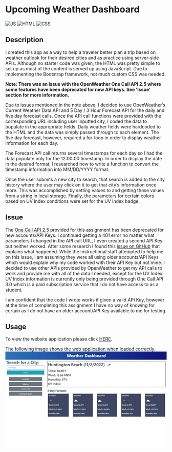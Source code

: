 # **Upcoming Weather Dashboard**

![JS](https://img.shields.io/badge/JavaScript-76%25-yellow)
![HTML](https://img.shields.io/badge/HTML-16%25-orange)
![CSS](https://img.shields.io/badge/CSS-8%25-blueviolet)

## **Description**
I created this app as a way to help a traveler better plan a trip based on weather outlook for their desired cities and as practice using server-side APIs. Although no starter code was given, the HTML was pretty simple to set up as most of the content is served up using JavaScript. Due to implementing the Bootstrap framework, not much custom CSS was needed. 


**Note: There was an issue with the OpenWeather One Call API 2.5 where some features have been deprecated for new API keys. See 'Issue' section for more information.**


Due to issues mentioned in the note above, I decided to use OpenWeather’s Current Weather Data API and 5 Day / 3 Hour Forecast API for the daily and five day forecast calls. Once the API call functions were provided with the corresponding URL including user inputted city, I coded the data to populate in the appropriate fields. Daily weather fields were hardcoded to the HTML and the data was simply passed through to each element. The five day forecast, however, required a for-loop in order to display weather information for each day. 

The Forecast API call returns several timestamps for each day so I had the data populate only for the 12:00:00 timestamp. In order to display the date in the desired format, I researched how to write a function to convert the timestamp information into MM/DD/YYYY format. 

Once the user submits a new city to search, that search is added to the city history where the user may click on it to get that city’s information once more. This was accomplished by setting values to and getting those values from a string in local storage. Finally, the parameters for certain colors based on UV Index conditions were set for the UV Index badge. 


## **Issue**
The [One Call API 2.5](https://openweathermap.org/api/one-call-api) provided for this assignment has been deprecated for new accounts/API Keys. I continued getting a 401 error no matter what parameters I changed in the API call URL, I even created a second API Key but neither worked. After some research I found this [issue on GitHub](https://github.com/openhab/openhab-addons/issues/13314) that explains what happened. While the instructional staff attempted to help me on this issue, I am assuming they were all using older accounts/API Keys which would explain why my code worked with their API Key but not mine. I decided to use other APIs provided by OpenWeather to get my API calls to work and provide me with all of the data I needed, except for the UV Index. UV Index information is currently only being provided through One Call API 3.0 which is a paid subscription service that I do not have access to as a student. 

I am confident that the code I wrote works if given a valid API Key, however at the time of completing this assignment I have no way of knowing for certain as I do not have an older account/API Key available to me for testing. 

## **Usage**
To view the website application please click [HERE](
https://emmasiren.github.io/upcoming-weather-dashboard/).

The following image shows the web application when loaded correctly.
![img](./assets/images/scrnsht.jpg)